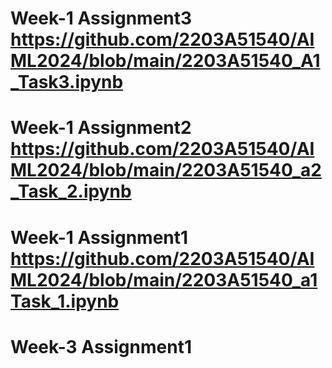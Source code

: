# Week-1 Assignment3 https://github.com/2203A51540/AIML2024/blob/main/2203A51540_A1_Task3.ipynb
# Week-1 Assignment2 https://github.com/2203A51540/AIML2024/blob/main/2203A51540_a2_Task_2.ipynb
# Week-1 Assignment1 https://github.com/2203A51540/AIML2024/blob/main/2203A51540_a1Task_1.ipynb
# Week-3 Assignment1 


